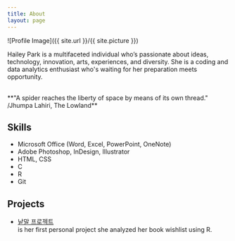 ```yaml
---
title: About
layout: page
---
```

![Profile Image]({{ site.url }}/{{ site.picture }})

Hailey Park is a multifaceted individual who’s passionate about ideas, technology, innovation, arts, experiences, and diversity. She is a coding and data analytics enthusiast who's waiting for her preparation meets opportunity.

<br>
**"A spider reaches the liberty of space by means of its own thread." /Jhumpa Lahiri, The Lowland**
<br>



<h2>Skills</h2>

<ul class="skill-list">
	<li>Microsoft Office (Word, Excel, PowerPoint, OneNote)</li>
	<li>Adobe Photoshop, InDesign, Illustrator</li>
	<li>HTML, CSS</li>
	<li>C</li>
	<li>R</li>
	<li>Git</li>
</ul>




<h2>Projects</h2>


<ul>
	<li><a href="https://hailey99.github.io/word0/">낱말 프로젝트</a></li> is her first personal project she analyzed her book wishlist using R. 
</ul>

